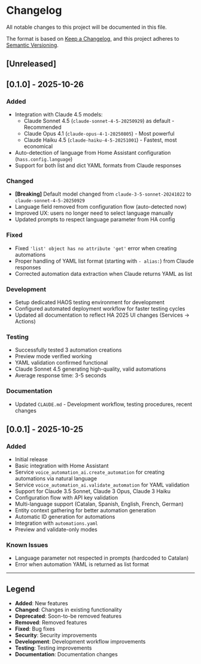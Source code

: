 # Changelog

All notable changes to this project will be documented in this file.

The format is based on [Keep a Changelog](https://keepachangelog.com/en/1.0.0/),
and this project adheres to [Semantic Versioning](https://semver.org/spec/v2.0.0.html).

## [Unreleased]

## [0.1.0] - 2025-10-26

### Added
- Integration with Claude 4.5 models:
  - Claude Sonnet 4.5 (`claude-sonnet-4-5-20250929`) as default - Recommended
  - Claude Opus 4.1 (`claude-opus-4-1-20250805`) - Most powerful
  - Claude Haiku 4.5 (`claude-haiku-4-5-20251001`) - Fastest, most economical
- Auto-detection of language from Home Assistant configuration (`hass.config.language`)
- Support for both list and dict YAML formats from Claude responses

### Changed
- **[Breaking]** Default model changed from `claude-3-5-sonnet-20241022` to `claude-sonnet-4-5-20250929`
- Language field removed from configuration flow (auto-detected now)
- Improved UX: users no longer need to select language manually
- Updated prompts to respect language parameter from HA config

### Fixed
- Fixed `'list' object has no attribute 'get'` error when creating automations
- Proper handling of YAML list format (starting with `- alias:`) from Claude responses
- Corrected automation data extraction when Claude returns YAML as list

### Development
- Setup dedicated HAOS testing environment for development
- Configured automated deployment workflow for faster testing cycles
- Updated all documentation to reflect HA 2025 UI changes (Services → Actions)

### Testing
- Successfully tested 3 automation creations
- Preview mode verified working
- YAML validation confirmed functional
- Claude Sonnet 4.5 generating high-quality, valid automations
- Average response time: 3-5 seconds

### Documentation
- Updated `CLAUDE.md` - Development workflow, testing procedures, recent changes

## [0.0.1] - 2025-10-25

### Added
- Initial release
- Basic integration with Home Assistant
- Service `voice_automation_ai.create_automation` for creating automations via natural language
- Service `voice_automation_ai.validate_automation` for YAML validation
- Support for Claude 3.5 Sonnet, Claude 3 Opus, Claude 3 Haiku
- Configuration flow with API key validation
- Multi-language support (Catalan, Spanish, English, French, German)
- Entity context gathering for better automation generation
- Automatic ID generation for automations
- Integration with `automations.yaml`
- Preview and validate-only modes

### Known Issues
- Language parameter not respected in prompts (hardcoded to Catalan)
- Error when automation YAML is returned as list format

---

## Legend

- **Added**: New features
- **Changed**: Changes in existing functionality
- **Deprecated**: Soon-to-be removed features
- **Removed**: Removed features
- **Fixed**: Bug fixes
- **Security**: Security improvements
- **Development**: Development workflow improvements
- **Testing**: Testing improvements
- **Documentation**: Documentation changes
